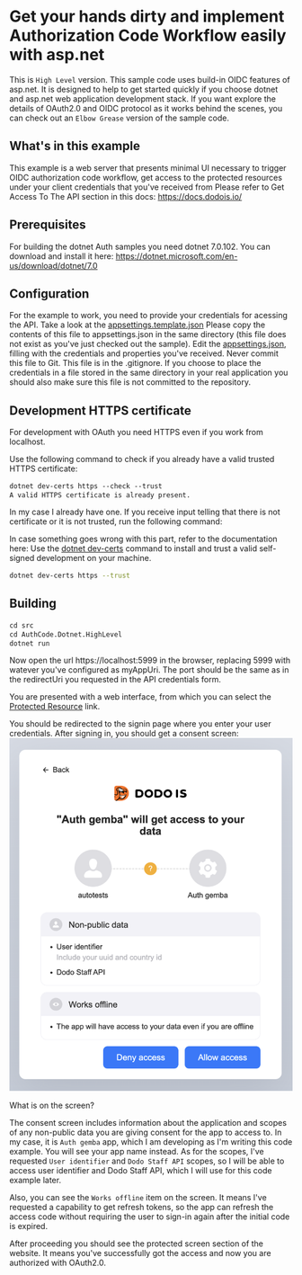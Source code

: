 # Get your hands dirty and implement Authorization Code Workflow easily with asp.net
This is `High Level` version.
This sample code uses build-in OIDC features of asp.net. It is designed to help to get started quickly if you choose dotnet and asp.net web application development stack.
If you want explore the details of OAuth2.0 and OIDC protocol as it works behind the scenes, you can check out an `Elbow Grease` version of the sample code.

## What's in this example
This example is a web server that presents minimal UI necessary to trigger OIDC authorization code workflow, get access to the protected resources under your client credentials that you've received from
Please refer to Get Access To The API section in this docs:
https://docs.dodois.io/

## Prerequisites
For building the dotnet Auth samples you need dotnet 7.0.102.
You can download and install it here:
https://dotnet.microsoft.com/en-us/download/dotnet/7.0

## Configuration
For the example to work, you need to provide your credentials for acessing the API.
Take a look at the 
[appsettings.template.json](src/AuthCode.Dotnet.HighLevel/appsettings.template.json)
Please copy the contents of this file to appsettings.json in the same directory (this file does not exist as you've just checked out the sample).
Edit the [appsettings.json](appsettings.json), filling with the credentials and properties you've received.
Never commit this file to Git. This file is in the .gitignore. If you choose to place the credentials in a file stored in the same directory in your real application you should also make sure this file is not committed to the repository.

## Development HTTPS certificate
For development with OAuth you need HTTPS even if you work from localhost.

Use the following command to check if you already have a valid trusted HTTPS certificate:

```shell
dotnet dev-certs https --check --trust
A valid HTTPS certificate is already present.
```

In my case I already have one. If you receive input telling that there is not certificate or it is not trusted, run the following command:

In case something goes wrong with this part, refer to the documentation here:
Use the [dotnet dev-certs](https://learn.microsoft.com/en-us/dotnet/core/tools/dotnet-dev-certs) command to install and trust a valid self-signed development on your machine.

```sh
dotnet dev-certs https --trust
```

## Building

```shell
cd src
cd AuthCode.Dotnet.HighLevel
dotnet run
```

Now open the url https://localhost:5999 in the browser, replacing 5999 with watever you've configured as myAppUri. The port should be the same as in the redirectUri you requested in the API credentials form.

You are presented with a web interface, from which you can select the [Protected Resource](https://localhost:5999/Protected) link.

You should be redirected to the signin page where you enter your user credentials.
After signing in, you should get a consent screen:
![auth-documentation-consent-screen.png](../../docs/auth-documentation-consent-screen.png)

What is on the screen?

The consent screen includes information about the application and scopes of any non-public data you are giving consent for the app to access to.
In my case, it is `Auth gemba` app, which I am developing as I'm writing this code example. You will see your app name instead.
As for the scopes, I've requested `User identifier` and `Dodo Staff API` scopes, so I will be able to access user identifier and Dodo Staff API, which I will use for this code example later.

Also, you can see the `Works offline` item on the screen. It means I've requested a capability to get refresh tokens, so the app can refresh the access code without requiring the user to sign-in again after the initial code is expired.

After proceeding you should see the protected screen section of the website. It means you've successfully got the access and now you are authorized with OAuth2.0.
